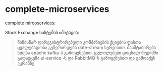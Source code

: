 # complete-microservices
complete mircoservices:

Stock Exchange სისტემის იმიტაცია:
> წინასწარ დარეგისტრირებული კომპანიების ქციების ფასთა ცვალებადობა გენერირდება date-stream სერვისით. მასშტაბირება ხდება apache kafka-ს გამოყენებით.
> ცვლილებები ცოცხალ რეჟიმში გადაეცემა ui-service -ს და RabbitMQ-ს გამოყენებით და გამოაქვს ეკრანზე
